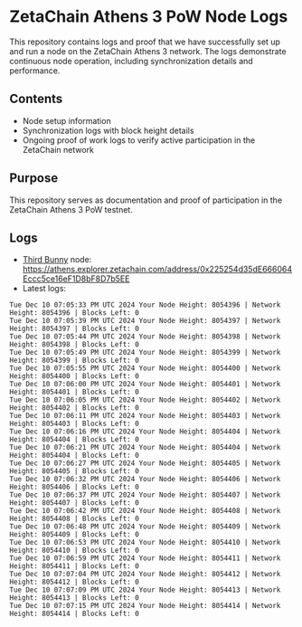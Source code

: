 # ZetaChain Athens 3 PoW Node Logs
This repository contains logs and proof that we have successfully set up and run a node on the ZetaChain Athens 3 network. The logs demonstrate continuous node operation, including synchronization details and performance.

## Contents
- Node setup information
- Synchronization logs with block height details
- Ongoing proof of work logs to verify active participation in the ZetaChain network

## Purpose
This repository serves as documentation and proof of participation in the ZetaChain Athens 3 PoW testnet.

## Logs

- [Third Bunny](https://thirdbunny.xyz/) node: https://athens.explorer.zetachain.com/address/0x225254d35dE666064Eccc5ce16eF1D8bF8D7b5EE
- Latest logs:
```
Tue Dec 10 07:05:33 PM UTC 2024 Your Node Height: 8054396 | Network Height: 8054396 | Blocks Left: 0
Tue Dec 10 07:05:39 PM UTC 2024 Your Node Height: 8054397 | Network Height: 8054397 | Blocks Left: 0
Tue Dec 10 07:05:44 PM UTC 2024 Your Node Height: 8054398 | Network Height: 8054398 | Blocks Left: 0
Tue Dec 10 07:05:49 PM UTC 2024 Your Node Height: 8054399 | Network Height: 8054399 | Blocks Left: 0
Tue Dec 10 07:05:55 PM UTC 2024 Your Node Height: 8054400 | Network Height: 8054400 | Blocks Left: 0
Tue Dec 10 07:06:00 PM UTC 2024 Your Node Height: 8054401 | Network Height: 8054401 | Blocks Left: 0
Tue Dec 10 07:06:05 PM UTC 2024 Your Node Height: 8054402 | Network Height: 8054402 | Blocks Left: 0
Tue Dec 10 07:06:11 PM UTC 2024 Your Node Height: 8054403 | Network Height: 8054403 | Blocks Left: 0
Tue Dec 10 07:06:16 PM UTC 2024 Your Node Height: 8054404 | Network Height: 8054404 | Blocks Left: 0
Tue Dec 10 07:06:21 PM UTC 2024 Your Node Height: 8054404 | Network Height: 8054404 | Blocks Left: 0
Tue Dec 10 07:06:27 PM UTC 2024 Your Node Height: 8054405 | Network Height: 8054405 | Blocks Left: 0
Tue Dec 10 07:06:32 PM UTC 2024 Your Node Height: 8054406 | Network Height: 8054406 | Blocks Left: 0
Tue Dec 10 07:06:37 PM UTC 2024 Your Node Height: 8054407 | Network Height: 8054407 | Blocks Left: 0
Tue Dec 10 07:06:42 PM UTC 2024 Your Node Height: 8054408 | Network Height: 8054408 | Blocks Left: 0
Tue Dec 10 07:06:48 PM UTC 2024 Your Node Height: 8054409 | Network Height: 8054409 | Blocks Left: 0
Tue Dec 10 07:06:53 PM UTC 2024 Your Node Height: 8054410 | Network Height: 8054410 | Blocks Left: 0
Tue Dec 10 07:06:59 PM UTC 2024 Your Node Height: 8054411 | Network Height: 8054411 | Blocks Left: 0
Tue Dec 10 07:07:04 PM UTC 2024 Your Node Height: 8054412 | Network Height: 8054412 | Blocks Left: 0
Tue Dec 10 07:07:09 PM UTC 2024 Your Node Height: 8054413 | Network Height: 8054413 | Blocks Left: 0
Tue Dec 10 07:07:15 PM UTC 2024 Your Node Height: 8054414 | Network Height: 8054414 | Blocks Left: 0
```
